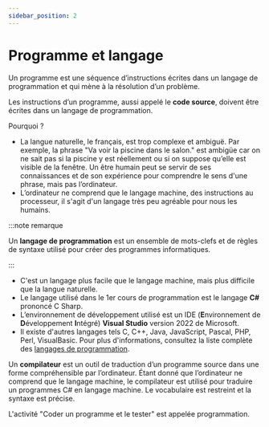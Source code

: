```yaml
---
sidebar_position: 2
---
```


# Programme et langage

Un programme est une séquence d’instructions écrites dans un langage de programmation et qui mène à la résolution d’un problème.

Les instructions d’un programme, aussi appelé le **code source**, doivent être écrites dans un langage de programmation.

Pourquoi ?

- La langue naturelle, le français, est trop complexe et ambiguë. 
Par exemple, la phrase "Va voir la piscine dans le salon." est ambigüe car on ne sait pas si la piscine y est réellement ou si on suppose qu’elle est visible de la fenêtre. Un être humain peut se servir de ses connaissances et de son expérience pour comprendre le sens d'une phrase, mais pas l’ordinateur.
- L’ordinateur ne comprend que le langage machine, des instructions au processeur, il s'agit d'un langage très peu agréable pour nous les humains.

:::note remarque

Un **langage de programmation** est un ensemble de mots-clefs et de règles de syntaxe utilisé pour créer des programmes informatiques.

:::

- C'est un langage plus facile que le langage machine, mais plus difficile que la langue naturelle.
- Le langage utilisé dans le 1er cours de programmation est le langage **C#** prononcé C Sharp.
- L’environnement de développement utilisé est un IDE (**E**nvironnement de **D**éveloppement **I**ntégré) **Visual Studio** version 2022 de Microsoft.
- Il existe d'autres langages tels C, C++, Java, JavaScript, Pascal, PHP, Perl, VisualBasic. Pour plus d'informations, consultez la liste complète des [langages de programmation](https://fr.wikipedia.org/wiki/Liste_de_langages_de_programmation).

Un **compilateur** est un outil de traduction d’un programme source dans une forme compréhensible par l’ordinateur. Étant donné que l’ordinateur ne comprend que le langage machine, le compilateur est utilisé pour traduire un programmes C# en langage machine. Le vocabulaire est restreint et la syntaxe est précise.

L'activité "Coder un programme et le tester" est appelée programmation.